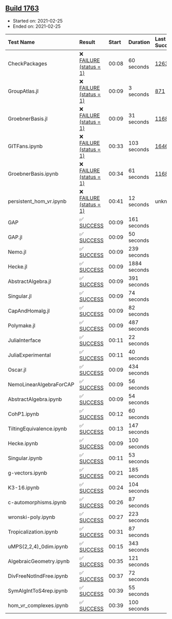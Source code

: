 ## [Build 1763](https://oscarci.mathematik.uni-kl.de/job/oscar-stable/1763/)

* Started on: 2021-02-25
* Ended on: 2021-02-25

| Test Name    | Result | Start | Duration | Last Success | First Failure |
|:-------------|:-------|:------|:---------|:-------------|:--------------|
| CheckPackages | ❌ [FAILURE (status = 1)](https://oscarci.mathematik.uni-kl.de/job/oscar-stable/1763/artifact/logs/build-1763/CheckPackages.log) | 00:08 | 60 seconds | [1263](https://oscarci.mathematik.uni-kl.de/job/oscar-stable/1263/) | [1264](https://oscarci.mathematik.uni-kl.de/job/oscar-stable/1264/) |
| GroupAtlas.jl | ❌ [FAILURE (status = 1)](https://oscarci.mathematik.uni-kl.de/job/oscar-stable/1763/artifact/logs/build-1763/GroupAtlas.jl.log) | 00:09 | 3 seconds | [871](https://oscarci.mathematik.uni-kl.de/job/oscar-stable/871/) | [872](https://oscarci.mathematik.uni-kl.de/job/oscar-stable/872/) |
| GroebnerBasis.jl | ❌ [FAILURE (status = 1)](https://oscarci.mathematik.uni-kl.de/job/oscar-stable/1763/artifact/logs/build-1763/GroebnerBasis.jl.log) | 00:09 | 31 seconds | [1168](https://oscarci.mathematik.uni-kl.de/job/oscar-stable/1168/) | [1169](https://oscarci.mathematik.uni-kl.de/job/oscar-stable/1169/) |
| GITFans.ipynb | ❌ [FAILURE (status = 1)](https://oscarci.mathematik.uni-kl.de/job/oscar-stable/1763/artifact/logs/build-1763/GITFans.ipynb.log) | 00:33 | 103 seconds | [1646](https://oscarci.mathematik.uni-kl.de/job/oscar-stable/1646/) | [1647](https://oscarci.mathematik.uni-kl.de/job/oscar-stable/1647/) |
| GroebnerBasis.ipynb | ❌ [FAILURE (status = 1)](https://oscarci.mathematik.uni-kl.de/job/oscar-stable/1763/artifact/logs/build-1763/GroebnerBasis.ipynb.log) | 00:34 | 61 seconds | [1168](https://oscarci.mathematik.uni-kl.de/job/oscar-stable/1168/) | [1169](https://oscarci.mathematik.uni-kl.de/job/oscar-stable/1169/) |
| persistent_hom_vr.ipynb | ❌ [FAILURE (status = 1)](https://oscarci.mathematik.uni-kl.de/job/oscar-stable/1763/artifact/logs/build-1763/persistent_hom_vr.ipynb.log) | 00:41 | 12 seconds | unknown | unknown |
| GAP | ✅ [SUCCESS](https://oscarci.mathematik.uni-kl.de/job/oscar-stable/1763/artifact/logs/build-1763/GAP.log) | 00:09 | 161 seconds |  |  |
| GAP.jl | ✅ [SUCCESS](https://oscarci.mathematik.uni-kl.de/job/oscar-stable/1763/artifact/logs/build-1763/GAP.jl.log) | 00:09 | 50 seconds |  |  |
| Nemo.jl | ✅ [SUCCESS](https://oscarci.mathematik.uni-kl.de/job/oscar-stable/1763/artifact/logs/build-1763/Nemo.jl.log) | 00:09 | 239 seconds |  |  |
| Hecke.jl | ✅ [SUCCESS](https://oscarci.mathematik.uni-kl.de/job/oscar-stable/1763/artifact/logs/build-1763/Hecke.jl.log) | 00:09 | 1884 seconds |  |  |
| AbstractAlgebra.jl | ✅ [SUCCESS](https://oscarci.mathematik.uni-kl.de/job/oscar-stable/1763/artifact/logs/build-1763/AbstractAlgebra.jl.log) | 00:09 | 391 seconds |  |  |
| Singular.jl | ✅ [SUCCESS](https://oscarci.mathematik.uni-kl.de/job/oscar-stable/1763/artifact/logs/build-1763/Singular.jl.log) | 00:09 | 74 seconds |  |  |
| CapAndHomalg.jl | ✅ [SUCCESS](https://oscarci.mathematik.uni-kl.de/job/oscar-stable/1763/artifact/logs/build-1763/CapAndHomalg.jl.log) | 00:09 | 82 seconds |  |  |
| Polymake.jl | ✅ [SUCCESS](https://oscarci.mathematik.uni-kl.de/job/oscar-stable/1763/artifact/logs/build-1763/Polymake.jl.log) | 00:09 | 487 seconds |  |  |
| JuliaInterface | ✅ [SUCCESS](https://oscarci.mathematik.uni-kl.de/job/oscar-stable/1763/artifact/logs/build-1763/JuliaInterface.log) | 00:11 | 22 seconds |  |  |
| JuliaExperimental | ✅ [SUCCESS](https://oscarci.mathematik.uni-kl.de/job/oscar-stable/1763/artifact/logs/build-1763/JuliaExperimental.log) | 00:11 | 40 seconds |  |  |
| Oscar.jl | ✅ [SUCCESS](https://oscarci.mathematik.uni-kl.de/job/oscar-stable/1763/artifact/logs/build-1763/Oscar.jl.log) | 00:09 | 434 seconds |  |  |
| NemoLinearAlgebraForCAP | ✅ [SUCCESS](https://oscarci.mathematik.uni-kl.de/job/oscar-stable/1763/artifact/logs/build-1763/NemoLinearAlgebraForCAP.log) | 00:09 | 56 seconds |  |  |
| AbstractAlgebra.ipynb | ✅ [SUCCESS](https://oscarci.mathematik.uni-kl.de/job/oscar-stable/1763/artifact/logs/build-1763/AbstractAlgebra.ipynb.log) | 00:09 | 54 seconds |  |  |
| CohP1.ipynb | ✅ [SUCCESS](https://oscarci.mathematik.uni-kl.de/job/oscar-stable/1763/artifact/logs/build-1763/CohP1.ipynb.log) | 00:12 | 60 seconds |  |  |
| TiltingEquivalence.ipynb | ✅ [SUCCESS](https://oscarci.mathematik.uni-kl.de/job/oscar-stable/1763/artifact/logs/build-1763/TiltingEquivalence.ipynb.log) | 00:13 | 147 seconds |  |  |
| Hecke.ipynb | ✅ [SUCCESS](https://oscarci.mathematik.uni-kl.de/job/oscar-stable/1763/artifact/logs/build-1763/Hecke.ipynb.log) | 00:09 | 100 seconds |  |  |
| Singular.ipynb | ✅ [SUCCESS](https://oscarci.mathematik.uni-kl.de/job/oscar-stable/1763/artifact/logs/build-1763/Singular.ipynb.log) | 00:11 | 53 seconds |  |  |
| g-vectors.ipynb | ✅ [SUCCESS](https://oscarci.mathematik.uni-kl.de/job/oscar-stable/1763/artifact/logs/build-1763/g-vectors.ipynb.log) | 00:21 | 185 seconds |  |  |
| K3-16.ipynb | ✅ [SUCCESS](https://oscarci.mathematik.uni-kl.de/job/oscar-stable/1763/artifact/logs/build-1763/K3-16.ipynb.log) | 00:24 | 104 seconds |  |  |
| c-automorphisms.ipynb | ✅ [SUCCESS](https://oscarci.mathematik.uni-kl.de/job/oscar-stable/1763/artifact/logs/build-1763/c-automorphisms.ipynb.log) | 00:26 | 87 seconds |  |  |
| wronski-poly.ipynb | ✅ [SUCCESS](https://oscarci.mathematik.uni-kl.de/job/oscar-stable/1763/artifact/logs/build-1763/wronski-poly.ipynb.log) | 00:27 | 223 seconds |  |  |
| Tropicalization.ipynb | ✅ [SUCCESS](https://oscarci.mathematik.uni-kl.de/job/oscar-stable/1763/artifact/logs/build-1763/Tropicalization.ipynb.log) | 00:31 | 87 seconds |  |  |
| uMPS(2,2,4)_0dim.ipynb | ✅ [SUCCESS](https://oscarci.mathematik.uni-kl.de/job/oscar-stable/1763/artifact/logs/build-1763/uMPS-2-2-4-_0dim.ipynb.log) | 00:15 | 343 seconds |  |  |
| AlgebraicGeometry.ipynb | ✅ [SUCCESS](https://oscarci.mathematik.uni-kl.de/job/oscar-stable/1763/artifact/logs/build-1763/AlgebraicGeometry.ipynb.log) | 00:35 | 121 seconds |  |  |
| DivFreeNotIndFree.ipynb | ✅ [SUCCESS](https://oscarci.mathematik.uni-kl.de/job/oscar-stable/1763/artifact/logs/build-1763/DivFreeNotIndFree.ipynb.log) | 00:37 | 72 seconds |  |  |
| SymAlgIntToS4rep.ipynb | ✅ [SUCCESS](https://oscarci.mathematik.uni-kl.de/job/oscar-stable/1763/artifact/logs/build-1763/SymAlgIntToS4rep.ipynb.log) | 00:39 | 55 seconds |  |  |
| hom_vr_complexes.ipynb | ✅ [SUCCESS](https://oscarci.mathematik.uni-kl.de/job/oscar-stable/1763/artifact/logs/build-1763/hom_vr_complexes.ipynb.log) | 00:39 | 100 seconds |  |  |
